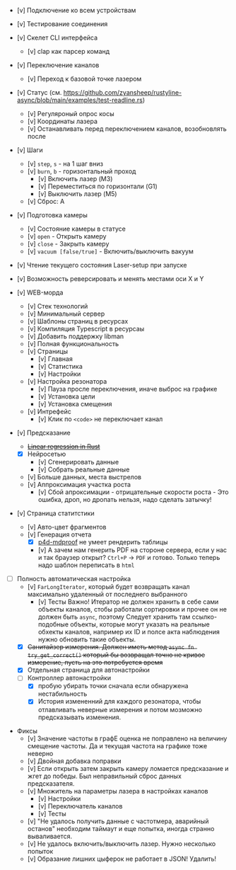 * [v] Подключение ко всем устройствам
* [v] Тестирование соединения
* [v] Скелет CLI интерфейса
    * [v] clap как парсер команд

* [v] Переключение каналов
    * [v] Переход к базовой точке лазером
* [v] Статус (см. https://github.com/zyansheep/rustyline-async/blob/main/examples/test-readline.rs)    
    * [v] Регуляроный опрос косы  
    * [v] Координаты лазера
    * [v] Останавливать перед переключением каналов, возобновлять после

* [v] Шаги
    * [v] `step`, `s` - на 1 шаг вниз
    * [v] `burn`, `b` - горизонтальный проход
        * [v] Включить лазер (M3)
        * [v] Переместиться по горизонтали (G1)
        * [v] Выключить лазер (M5)
    * [v] Сброс: A

* [v] Подготовка камеры
    * [v] Состояние камеры в статусе
    * [v] `open` - Открыть камеру
    * [v] `close` - Закрыть камеру
    * [v] `vacuum [false/true]` - Включить/выключить вакуум

* [v] Чтение текущего состояния Laser-setup при запуске
* [v] Возможность реверсировать и менять местами оси X и Y

* [v] WEB-морда
    * [v] Стек технологий
    * [v] Минимальный сервер
    * [v] Шаблоны страниц в ресурсах
    * [v] Компиляция Typescript в ресурсаы
    * [v] Добавить поддержку libman
    * [v] Полная функциональность
    * [v] Страницы
        * [v] Главная
        * [v] Статистика
        * [v] Настройки
    * [v] Настройка резонатора
        * [v] Пауза просле переключения, иначе выброс на графике
        * [v] Установка цели
        * [v] Установка смещения
    * [v] Интрефейс
        * [v] Клик по `<code>` не переключает канал

* [v] Предсказание
    - ~~[Linear regression in Rust](http://cowlet.org/2016/08/23/linear-regression-in-rust.html)~~
    - [x] Нейросетью
        - [v] Сгенерировать данные
        - [v] Собрать реальные данные
    - [v] Больше данных, места выстрелов
    - [v] Аппроксимация участка роста
        - [v] Сбой апроксимации - отрицательные скорости роста - Это ошибка, дроп, но дропать нельзя, надо сделать затычку!

* [v] Страница статитстики
    - [v] Авто-цвет фрагментов
    - [v] Генерация отчета
      - [x] [p4d-mdproof](https://github.com/leroycep/mdproof) не умеет рендерить таблицы
      - [v] А зачем нам генерить PDF на стороне сервера, если у нас и так браузер открыт? `Ctrl+P` -> `PDF` и готово. 
            Только теперь надо шаблон переписать в `html`

* [ ] Полность автоматическая настройка
    - [v] `FarLongIterator`, который будет возвращать канал максимально удаленный от последнего выбранного
        - [v] Тесты
        Важно! Итератор не должен хранить в себе сами объекты каналов, стобы работали сортировки и прочее он не должен быть `async`, поэтому
        Следует хранить там ссылко-подобные объекты, которые могут указать на реальные обхекты каналов, например их ID и полсе акта наблюдения 
        нужно обновить такие объекты.
    - [x] ~~Санитайзер измерения. Должен иметь метод `async fn try_get_correct()` который бы возвращал точно не кривое измерение, пусть на 
            это потребуется время~~
    - [x] Отдельная страница для автонастройки
    - [ ] Контроллер автонастройки
      - [x] пробую убирать точки сначала если обнаружена нестабильность
      - [x] История измененний для каждого резонатора, чтобы отлавливать неверные измерения и потом мозможно предсказывать изменения.

* Фиксы
    - [v] Значение частоты в графЕ оценка не поправлено на величину смещение частоты. Да и текущая частота на графике тоже неверно
    - [v] Двойная добавка поправки
    - [v] Если открыть затем закрыть камеру ломается предсказание и жгет до победы.
        Был неправильный сброс данных предсказателя.
    - [v] Множитель на параметры лазера в настройках каналов
      - [v] Настройки
      - [v] Переключатель каналов
      - [v] Тесты
    - [v] "Не удалось получить данные с частотмера, аварийный останов" необходим таймаут и еще попытка, иногда странно вываливается.
    - [v] Не удалось включить/выключить лазер. Нужно несколько попыток
    - [v] Образание лишних цыферок не работает в JSON! Удалить!